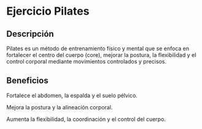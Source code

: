 # Ejercicio Pilates

## Descripción

Pilates es un método de entrenamiento físico y mental que se enfoca en fortalecer el centro del cuerpo (core), mejorar la postura, la flexibilidad y el control corporal mediante movimientos controlados y precisos.

## Beneficios

Fortalece el abdomen, la espalda y el suelo pélvico.

Mejora la postura y la alineación corporal.

Aumenta la flexibilidad, la coordinación y el control del cuerpo.